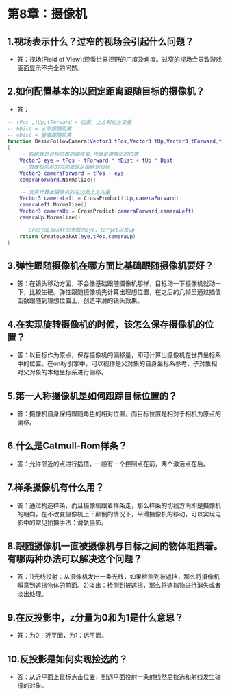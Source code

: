 # 第8章：摄像机
## 1.视场表示什么？过窄的视场会引起什么问题？
- 答：视场(Field of View):观看世界视野的广度及角度。过窄的视场会导致游戏画面显示不完全的问题。
## 2.如何配置基本的以固定距离跟随目标的摄像机？
- 答：
```lua
-- tPos ,tUp,tForward = 位置、上方和前方变量
-- hDist = 水平跟随距离
-- vDist = 垂直跟随距离
function BasicFollowCamera(Vector3 tPos,Vector3 tUp,Vector3 tForward,float hDist,float vDist)
{
    -- 眼睛就是目标位置的偏移量,也就是摄像机的位置
    Vector3 eye = tPos - tForward * hDist + tUp * Dist
    -- 摄像机向前的方向就是从眼睛到目标
    Vector3 cameraForward = tPos - eys
    cameraForward.Normalize()

    -- 叉乘计算出摄像机的左边及上方向量
    Vector3 cameraLeft = CrossProduct(tUp,cameraForward)
    cameraLeft.Normalize()
    Vector3 cameraUp = CrossProdict(cameraForward,cameraLeft)
    cameraUp.Normalize()

    -- CreateLookAt的参数为eye、target以及up
    return CreateLookAt(eye,tPos,cameraUp)
}
```
## 3.弹性跟随摄像机在哪方面比基础跟随摄像机要好？
- 答：在镜头移动方面，不会像基础跟随摄像机那样，目标动一下摄像机就动一下，比较生硬。弹性跟随摄像机先计算出理想位置，在之后的几帧里通过插值函数跟随到理想位置上，创造平滑的镜头效果。
## 4.在实现旋转摄像机的时候，该怎么保存摄像机的位置？
- 答：以目标作为原点，保存摄像机的偏移量，即可计算出摄像机在世界坐标系中的位置。在unity引擎中，可以视作是父对象的自身坐标系参考，子对象相对父对象的本地坐标系进行偏移。
## 5.第一人称摄像机是如何跟踪目标位置的？
- 答：摄像机自身保持跟随角色的相对位置，而目标位置是相对于相机为原点的偏移。
## 6.什么是Catmull-Rom样条？
- 答：允许邻近的点进行插值，一般有一个控制点在前，两个激活点在后。
## 7.样条摄像机有什么用？
- 答：通过构造样条，而且摄像机跟着样条走，那么样条的切线方向即是摄像机的朝向，在不改变摄像机上下颠倒的情况下，平滑摄像机的移动，可以实现电影中的常见拍摄手法：滑轨摄影。
## 8.跟随摄像机一直被摄像机与目标之间的物体阻挡着。有哪两种办法可以解决这个问题？
- 答：1)光线投射：从摄像机发出一条光线，如果检测到被遮挡，那么将摄像机瞬意到遮挡物体的前面。2)淡出：检测到被遮挡，那么将遮挡物进行消失或者淡出处理。
## 9.在反投影中，z分量为0和为1是什么意思？
- 答：为0：近平面，为1：远平面。
## 10.反投影是如何实现捡选的？
- 答：从近平面上鼠标点击位置，到远平面投射一条射线然后捡选和射线发生碰撞的对象。
